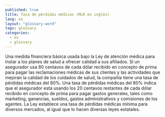 ```yaml
---
published: true
title: Tasa de pérdidas médicas (MLR en inglés)
lang: es
layout: "glossary-word"
tags: glossary
categories:
  - es
  - glossary
---
```


Una medida financiera básica usada bajo la Ley de atención médica para instar a los planes de salud a ofrecer calidad a sus afiliados. Si un asegurador usa 80 centavos de cada dólar recibido en concepto de prima para pagar las reclamaciones médicas de sus clientes y las actividades que mejoran la calidad de los cuidados de salud, la compañía tiene una tasa de pérdidas médicas del 80%. Una tasa de pérdidas médicas del 80% indica que el asegurador está usando los 20 centavos restantes de cada dólar recibido en concepto de prima para pagar gastos generales, tales como marketing, ganancias, sueldos, gastos administrativos y comisiones de los agentes. La Ley establece una tasa de pérdidas médicas mínima para diversos mercados, al igual que lo hacen diversas leyes estatales. 
